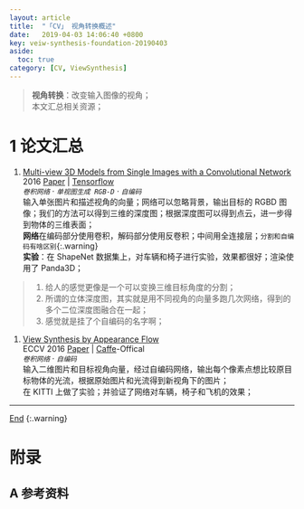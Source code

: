 ```yaml
---
layout: article
title:  "「CV」 视角转换概述"
date:   2019-04-03 14:06:40 +0800
key: veiw-synthesis-foundation-20190403
aside:
  toc: true
category: [CV, ViewSynthesis]
---
```

<span id="head"></span>   
>**视角转换**：改变输入图像的视角；        
本文汇总相关资源；   

<!--more-->  

# 1 论文汇总


1. [Multi-view 3D Models from Single Images with a Convolutional Network](http://cn.arxiv.org/abs/1511.06702)   
2016 [Paper](https://arxiv.org/abs/1511.06702) | [Tensorflow](https://github.com/lmb-freiburg/mv3d)   
*`卷积网络` · `单视图生成 RGB-D` · `自编码`*  
输入单张图片和描述视角的向量；网络可以忽略背景，输出目标的 RGBD 图像；我们的方法可以得到三维的深度图；根据深度图可以得到点云，进一步得到物体的三维表面；  
**网络**在编码部分使用卷积，解码部分使用反卷积；中间用全连接层；`分割和自编码有啥区别`{:.warning}    
**实验**：在 ShapeNet 数据集上，对车辆和椅子进行实验，效果都很好；渲染使用了 Panda3D；  
>1. 给人的感觉更像是一个可以变换三维目标角度的分割；   
>1. 所谓的立体深度图，其实就是用不同视角的向量多跑几次网络，得到的多个二位深度图融合在一起；  
>1. 感觉就是挂了个自编码的名字啊；  

1. [View Synthesis by Appearance Flow](http://cn.arxiv.org/abs/1605.03557)   
ECCV 2016 [Paper](https://arxiv.org/abs/1605.03557) | [Caffe](https://github.com/tinghuiz/appearance-flow)-Offical    
*`卷积网络` · `自编码`*  
输入二维图片和目标视角向量，经过自编码网络，输出每个像素点想比较原目标物体的光流，根据原始图片和光流得到新视角下的图片；   
在 KITTI 上做了实验；并验证了网络对车辆，椅子和飞机的效果；    

-------------------  
 [End](#1-论文汇总)
{:.warning}  


# 附录
## A 参考资料
